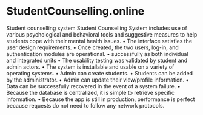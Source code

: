 # StudentCounselling.online
Student counselling system
Student Counselling System includes use of various psychological and behavioral tools and suggestive measures to help students cope with their mental health issues.
•	The interface satisfies the user design requirements.
•	Once created, the two users, log-in, and authentication modules are operational.
•	successfully as both individual and integrated units
•	The usability testing was validated by student and admin actors.
•	The system is installable and usable on a variety of operating systems.
•	Admin can create students.
•	Students can be added by the administrator.
•	Admin can update their view/profile information.
•	Data can be successfully recovered in the event of a system failure.
•	Because the database is centralized, it is simple to retrieve specific information.
•	Because the app is still in production, performance is perfect because requests do not need to follow any network protocols.

